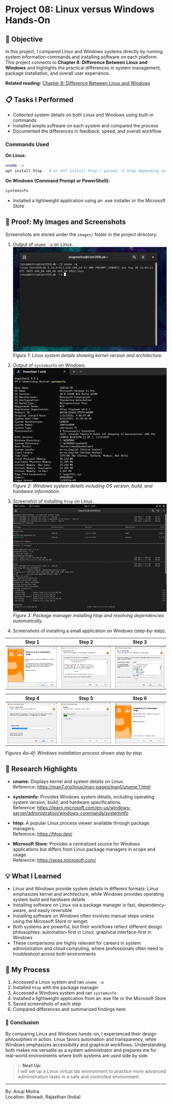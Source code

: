 # Project 08: Linux versus Windows Hands-On

## 📝 Objective  

In this project, I compared Linux and Windows systems directly by running system information commands and installing software on each platform. This project connects to **Chapter 8: Difference Between Linux and Windows** and highlights the practical differences in system management, package installation, and overall user experience.  

**Related reading:** [Chapter 8: Difference Between Linux and Windows](../01-understanding-linux-concepts/08-linux-vs-windows.md)  

## 📋 Tasks I Performed  

- Collected system details on both Linux and Windows using built-in commands  
- Installed simple software on each system and compared the process  
- Documented the differences in feedback, speed, and overall workflow  

### Commands Used  

**On Linux:**  
```bash
uname -a
apt install htop   # or dnf install htop / pacman -S htop depending on distribution
```

**On Windows (Command Prompt or PowerShell):**  
```powershell
systeminfo
```
- Installed a lightweight application using an .exe installer or the Microsoft Store  

## 📸 Proof: My Images and Screenshots  

Screenshots are stored under the `images/` folder in the project directory.  

1. Output of `uname -a` on Linux.  
   <img src="https://github.com/anup-moitra/foundational-linux-training/blob/main/Projects/images/linux-uname-output.png" alt="linux-uname" width="500"/>  
   *Figure 1: Linux system details showing kernel version and architecture.*  

2. Output of `systeminfo` on Windows.  
   <img src="https://github.com/anup-moitra/foundational-linux-training/blob/main/Projects/images/windows-systeminfo.png" alt="windows-systeminfo" width="500"/>  
   *Figure 2: Windows system details including OS version, build, and hardware information.*  

3. Screenshot of installing `htop` on Linux.  
   <img src="https://github.com/anup-moitra/foundational-linux-training/blob/main/Projects/images/linux-htop-install.png" alt="linux-htop-install" width="500"/>  
   *Figure 3: Package manager installing htop and resolving dependencies automatically.*  

4. Screenshots of installing a small application on Windows (step-by-step).  

| Step 1 | Step 2 | Step 3 |  
|--------|--------|--------|  
| ![Step 1](https://github.com/anup-moitra/foundational-linux-training/blob/main/Projects/images/windows-app-install-step1.png) | ![Step 2](https://github.com/anup-moitra/foundational-linux-training/blob/main/Projects/images/windows-app-install-step2.png) | ![Step 3](https://github.com/anup-moitra/foundational-linux-training/blob/main/Projects/images/windows-app-install-step3.png) |  

| Step 4 | Step 5 | Step 6 |  
|--------|--------|--------|  
| ![Step 4](https://github.com/anup-moitra/foundational-linux-training/blob/main/Projects/images/windows-app-install-step4.png) | ![Step 5](https://github.com/anup-moitra/foundational-linux-training/blob/main/Projects/images/windows-app-install-step5.png) | ![Step 6](https://github.com/anup-moitra/foundational-linux-training/blob/main/Projects/images/windows-app-install-step6.png) |  

*Figures 4a–4f: Windows installation process shown step by step.*  

## 🔗 Research Highlights  

- **uname:** Displays kernel and system details on Linux.  
  Reference: <https://man7.org/linux/man-pages/man1/uname.1.html>  

- **systeminfo:** Provides Windows system details, including operating system version, build, and hardware specifications.  
  Reference: <https://learn.microsoft.com/en-us/windows-server/administration/windows-commands/systeminfo>  

- **htop:** A popular Linux process viewer available through package managers.  
  Reference: <https://htop.dev/>  

- **Microsoft Store:** Provides a centralized source for Windows applications but differs from Linux package managers in scope and usage.  
  Reference: <https://apps.microsoft.com/>  

## 💡 What I Learned  

- Linux and Windows provide system details in different formats: Linux emphasizes kernel and architecture, while Windows provides operating system build and hardware details  
- Installing software on Linux via a package manager is fast, dependency-aware, and easily reversible  
- Installing software on Windows often involves manual steps unless using the Microsoft Store or winget  
- Both systems are powerful, but their workflows reflect different design philosophies: automation-first in Linux, graphical interface-first in Windows  
- These comparisons are highly relevant for careers in system administration and cloud computing, where professionals often need to troubleshoot across both environments  

## 📁 My Process  

1. Accessed a Linux system and ran `uname -a`  
2. Installed `htop` with the package manager  
3. Accessed a Windows system and ran `systeminfo`  
4. Installed a lightweight application from an .exe file or the Microsoft Store  
5. Saved screenshots of each step  
6. Compared differences and summarized findings here  

### 🏁 Conclusion  

By comparing Linux and Windows hands-on, I experienced their design philosophies in action. Linux favors automation and transparency, while Windows emphasizes accessibility and graphical workflows. Understanding both makes me versatile as a system administrator and prepares me for real-world environments where both systems are used side by side.  

> 💡 **Next Up:**  
> I will set up a Linux virtual lab environment to practice more advanced administration tasks in a safe and controlled environment.  

---  

By: Anup Moitra  
Location: Bhiwadi, Rajasthan (India)  
